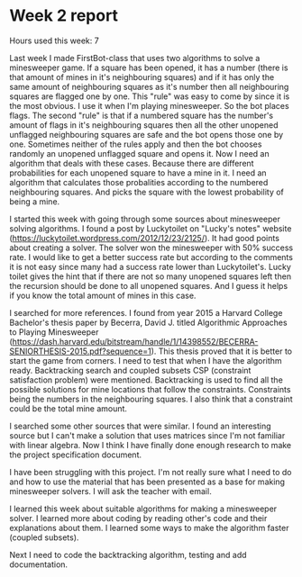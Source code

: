 # Week 2 report

Hours used this week: 7

Last week I made FirstBot-class that uses two algorithms to solve a minesweeper game. If a square has been opened, it has a number (there is that amount of mines in it's neighbouring squares) and if it has only the same amount of neighbouring squares as it's number then all neighbouring squares are flagged one by one. This "rule" was easy to come by since it is the most obvious. I use it when I'm playing minesweeper. So the bot places flags. The second "rule" is that if a numbered square has the number's amount of flags in it's neighbouring squares then all the other unopened unflagged neighbouring squares are safe and the bot opens those one by one. Sometimes neither of the rules apply and then the bot chooses randomly an unopened unflagged square and opens it. Now I need an algorithm that deals with these cases. Because there are different probabilities for each unopened square to have a mine in it. I need an algorithm that calculates those probalities according to the numbered neighbouring squares. And picks the square with the lowest probability of being a mine. 

I started this week with going through some sources about minesweeper solving algorithms. I found a post by Luckytoilet on "Lucky's notes" website (https://luckytoilet.wordpress.com/2012/12/23/2125/). It had good points about creating a solver. The solver won the minesweeper with 50% success rate. I would like to get a better success rate but according to the comments it is not easy since many had a success rate lower than Luckytoilet's. Lucky toilet gives the hint that if there are not so many unopened squares left then the recursion should be done to all unopened squares. And I guess it helps if you know the total amount of mines in this case.

I searched for more references. I found from year 2015 a Harvard College Bachelor's thesis paper by Becerra, David J. titled Algorithmic Approaches to Playing Minesweeper (https://dash.harvard.edu/bitstream/handle/1/14398552/BECERRA-SENIORTHESIS-2015.pdf?sequence=1). This thesis proved that it is better to start the game from corners. I need to test that when I have the algorithm ready. Backtracking search and coupled subsets CSP (constraint satisfaction problem) were mentioned. Backtracking is used to find all the possible solutions for mine locations that follow the constraints. Constraints being the numbers in the neighbouring squares. I also think that a constraint could be the total mine amount.

I searched some other sources that were similar. I found an interesting source but I can't make a solution that uses matrices since I'm not familiar with linear algebra. Now I think I have finally done enough research to make the project specification document.

I have been struggling with this project. I'm not really sure what I need to do and how to use the material that has been presented as a base for making minesweeper solvers. I will ask the teacher with email.

I learned this week about suitable algorithms for making a minesweeper solver. I learned more about coding by reading other's code and their explanations about them. I learned some ways to make the algorithm faster (coupled subsets).

Next I need to code the backtracking algorithm, testing and add documentation.
